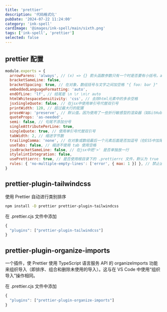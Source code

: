 ```yaml
---
title: 'prettier'
description: '代码格式化'
pubDate: '2024-07-22 11:24:00'
category: 'ink-spell'
cardImage: '@images/ink-spell/main/sixth.png'
tags: ['ink-spell', 'prettier']
selected: false
---
```


## prettier 配置

```cjs
module.exports = {
  arrowParens: 'always', // (x) => {} 箭头函数参数只有一个时是否要有小括号。avoid：省略括号
  bracketSameLine: false,
  bracketSpacing: true, // 在对象，数组括号与文字之间加空格 "{ foo: bar }"
  embeddedLanguageFormatting: 'auto',
  endOfLine: 'lf', // 结尾是 \n \r \n\r auto
  htmlWhitespaceSensitivity: 'css', // 去除html元素中的多余空格
  jsxSingleQuote: false, // 在jsx中使用单引号代替双引号
  printWidth: 120, // 超过最大行的配置
  proseWrap: 'preserve', // 默认值。因为使用了一些折行敏感型的渲染器（如GitHub comment）而按照markdown文本样式进行折行
  quoteProps: 'as-needed',
  semi: false, // 句尾不添加分号
  singleAttributePerLine: true,
  singleQuote: true, // 使用单引号代替双引号
  tabWidth: 2, // 缩进字节数
  trailingComma: 'none', // 在对象或数组最后一个元素后面是否加逗号（在ES5中加尾逗号）
  useTabs: false, // 缩进不使用 tab 使用空格
  jsxBracketSameLine: false, // 在jsx中把'>' 是否单独放一行
  stylelintIntegration: false,
  usePrettierrc: true, // 是否使用根目录下的 .prettierrc 文件，默认为 true
  rules: { 'no-multiple-empty-lines': ['error', { max: 1 }] }, // 禁止出现多个空格
}
```

## prettier-plugin-tailwindcss

使用 Prettier 自动进行类别排序

```bash
npm install -D prettier prettier-plugin-tailwindcss
```

在 .prettier.cjs 文件中添加

```cjs
{
  "plugins": ["prettier-plugin-tailwindcss"]
}
```

## prettier-plugin-organize-imports

一个插件，使 Prettier 使用 TypeScript 语言服务 API 的 organizeImports 功能来组织导入（即排序、组合和删除未使用的导入）。这与在 VS Code 中使用“组织导入”操作相同。

在 .prettier.cjs 文件中添加

```cjs
{
  "plugins": ["prettier-plugin-organize-imports"]
}
```
